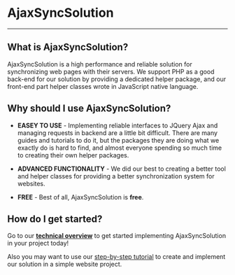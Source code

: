 # AjaxSyncSolution
- - - -

## What is AjaxSyncSolution?
AjaxSyncSolution is a high performance and reliable solution for synchronizing web pages with their servers. We support PHP as a good back-end for our solution by providing a dedicated helper package, and our front-end part helper classes wrote in JavaScript native language.


## Why should I use AjaxSyncSolution?
* **EASEY TO USE** - Implementing reliable interfaces to JQuery Ajax and managing requests in backend are a little bit difficult. There are many guides and tutorials to do it, but the packages they are doing what we exactly do is hard to find, and almost everyone spending so much time to creating their own helper packages.

* **ADVANCED FUNCTIONALITY** - We did our best to creating a better tool and helper classes for providing a better synchronization system for websites.

* **FREE** - Best of all, AjaxSyncSolution is **free**.

## How do I get started?
Go to our [**technical overview**](Getting-Started) to get started implementing AjaxSyncSolution in your project today!

Also you may want to use our [step-by-step tutorial](Tutorial) to create and implement our solution in a simple website project.
